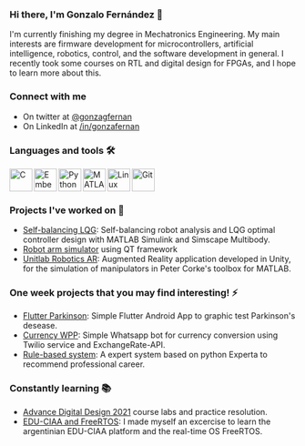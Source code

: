 <link rel="stylesheet" href="https://cdn.jsdelivr.net/gh/devicons/devicon@v2.15.1/devicon.min.css">

### Hi there, I'm Gonzalo Fernández 👋

I'm currently finishing my degree in Mechatronics Engineering. My main interests are firmware development for microcontrollers, artificial intelligence, robotics, control, and the software development in general. I recently took some courses on RTL and digital design for FPGAs, and I hope to learn more about this.

### Connect with me

- <i class="devicon-twitter-original colored"></i> On twitter at [@gonzagfernan](https://twitter.com/gonzagfernan)
- <i class="devicon-linkedin-plain colored"></i> On LinkedIn at [/in/gonzafernan](https://www.linkedin.com/in/gonzafernan/)

### Languages and tools 🛠️

<img align="left" alt="C" width="40px" src="https://cdn.jsdelivr.net/gh/devicons/devicon/icons/c/c-original.svg" />

<img align="left" alt="Embedded C" width="40px" src="https://cdn.jsdelivr.net/gh/devicons/devicon/icons/embeddedc/embeddedc-original.svg" />

<img align="left" alt="Python" width="40px" src="https://cdn.jsdelivr.net/gh/devicons/devicon/icons/python/python-original.svg" />

<img align="left" alt="MATLAB and Simulink" width="40px" src="https://cdn.jsdelivr.net/gh/devicons/devicon/icons/matlab/matlab-original.svg" />

<img align="left" alt="Linux" width="40px" src="https://cdn.jsdelivr.net/gh/devicons/devicon/icons/linux/linux-original.svg" />

<img alt="Git" width="40px" src="https://cdn.jsdelivr.net/gh/devicons/devicon/icons/git/git-original.svg" />

### Projects I've worked on 📝

- [Self-balancing LQG](https://github.com/gonzafernan/self-balancing-lqg): Self-balancing robot analysis and LQG optimal controller design with MATLAB Simulink and Simscape Multibody. <i class="devicon-matlab-plain colored"></i>
- [Robot arm simulator](https://github.com/gonzafernan/RobotArm-Simulator) using QT framework <i class="devicon-qt-original colored"></i> <i class="devicon-cplusplus-plain colored"></i>
- [Unitlab Robotics AR](https://github.com/gonzafernan/Unitlab-RoboticsAR): Augmented Reality application developed in Unity, for the simulation of manipulators in Peter Corke's toolbox for MATLAB. <i class="devicon-csharp-plain colored"></i><i class="devicon-unity-original colored"></i><i class="devicon-matlab-plain colored"></i>

### One week projects that you may find interesting! ⚡

- [Flutter Parkinson](https://github.com/gonzafernan/flutter_parkinson): Simple Flutter Android App to graphic test Parkinson's desease. <i class="devicon-dart-plain colored"></i><i class="devicon-flutter-plain colored"></i><i class="devicon-tensorflow-original colored"></i>
- [Currency WPP](https://github.com/gonzafernan/currency-wpp): Simple Whatsapp bot for currency conversion using Twilio service and ExchangeRate-API. <i class="devicon-python-plain colored"></i>
- [Rule-based system](https://github.com/gonzafernan/rule-based-sys): A expert system based on python Experta to recommend professional career. 

### Constantly learning 📚

- [Advance Digital Design 2021](https://github.com/gonzafernan/advance-digital-design) course labs and practice resolution.
- [EDU-CIAA and FreeRTOS](https://github.com/gonzafernan/educiaa-freertos): I made myself an excercise to learn the argentinian EDU-CIAA platform and the real-time OS FreeRTOS. <i class="devicon-embeddedc-plain colored"></i>
